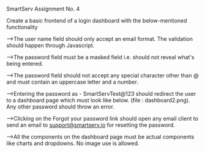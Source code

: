 SmartServ Assignment No. 4

Create a basic frontend of a login dashboard with the below-mentioned functionality

-->The user name field should only accept an email format. The validation should happen through Javascript.

-->The password field must be a masked field i.e. should not reveal what's being entered.

-->The password field should not accept any special character other than @ and must contain an uppercase letter and a number.

-->Entering the password as - SmartServTest@123 should redirect the user to a dashboard page which must look like below. (file : dashboard2.png). Any other password should throw an error.

-->Clicking on the Forgot your password link should open any email client to send an email to support@smartserv.io for resetting the password.

-->All the components on the dashboard page must be actual components like charts and dropdowns. No image use is allowed.